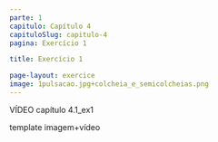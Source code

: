 ```yaml
---
parte: 1
capitulo: Capítulo 4
capituloSlug: capitulo-4
pagina: Exercício 1

title: Exercício 1

page-layout: exercice
image: 1pulsacao.jpg+colcheia_e_semicolcheias.png
---
```

VÍDEO capítulo 4.1_ex1

template imagem+vídeo
